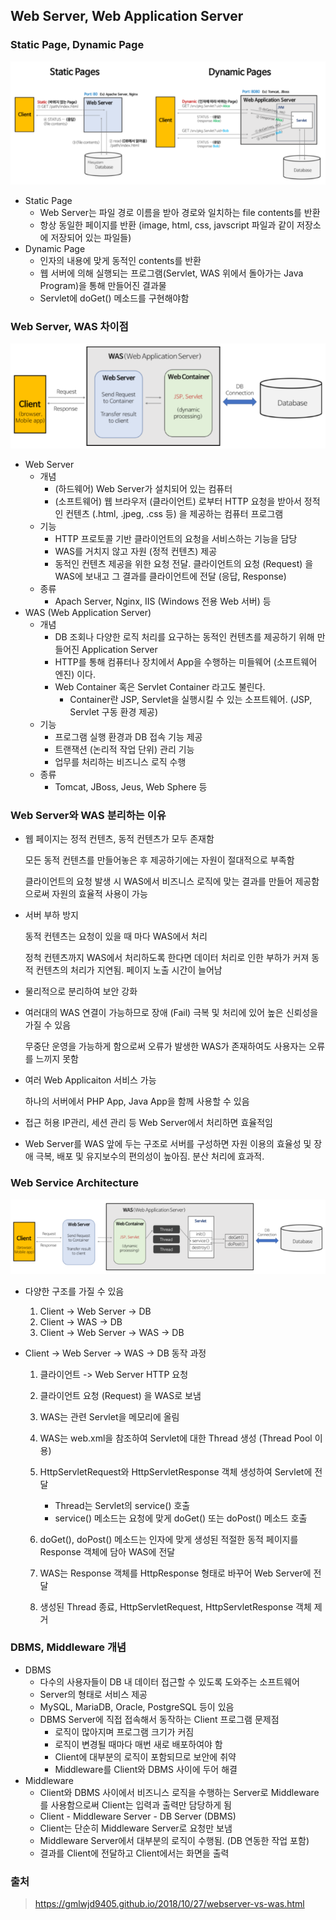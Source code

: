 ## Web Server, Web Application Server

### Static Page, Dynamic Page

![image-20210906143644379](md-images/image-20210906143644379.png)

- Static Page
  - Web Server는 파일 경로 이름을 받아 경로와 일치하는 file contents를 반환
  - 항상 동일한 페이지를 반환 (image, html, css, javscript 파일과 같이 저장소에 저장되어 있는 파일들)
- Dynamic Page
  - 인자의 내용에 맞게 동적인 contents를 반환
  - 웹 서버에 의해 실행되는 프로그램(Servlet, WAS 위에서 돌아가는 Java Program)을 통해 만들어진 결과물
  - Servlet에 doGet() 메소드를 구현해야함



### Web Server, WAS 차이점

![image-20210906144221180](md-images/image-20210906144221180.png)

- Web Server
  - 개념
    - (하드웨어) Web Server가 설치되어 있는 컴퓨터
    - (소프트웨어) 웹 브라우저 (클라이언트) 로부터 HTTP 요청을 받아서 정적인 컨텐츠 (.html, .jpeg, .css 등) 을 제공하는 컴퓨터 프로그램
  - 기능
    - HTTP 프로토콜 기반 클라이언트의 요청을 서비스하는 기능을 담당
    - WAS를 거치지 않고 자원 (정적 컨텐츠) 제공
    - 동적인 컨텐츠 제공을 위한 요청 전달. 클라이언트의 요청 (Request) 을 WAS에 보내고 그 결과를 클라이언트에 전달 (응답, Response)
  - 종류
    - Apach Server, Nginx, IIS (Windows 전용 Web 서버) 등
- WAS (Web Application Server)
  - 개념
    - DB 조회나 다양한 로직 처리를 요구하는 동적인 컨텐츠를 제공하기 위해 만들어진 Application Server
    - HTTP를 통해 컴퓨터나 장치에서 App을 수행하는 미들웨어 (소프트웨어 엔진) 이다.
    - Web Container 혹은 Servlet Container 라고도 불린다.
      - Container란 JSP, Servlet을 실행시킬 수 있는 소프트웨어. (JSP, Servlet 구동 환경 제공)
  - 기능
    - 프로그램 실행 환경과 DB 접속 기능 제공
    - 트랜잭션 (논리적 작업 단위) 관리 기능
    - 업무를 처리하는 비즈니스 로직 수행
  - 종류
    - Tomcat, JBoss, Jeus, Web Sphere 등



### Web Server와 WAS 분리하는 이유

- 웹 페이지는 정적 컨텐츠, 동적 컨텐츠가 모두 존재함

  모든 동적 컨텐츠를 만들어놓은 후 제공하기에는 자원이 절대적으로 부족함

  클라이언트의 요청 발생 시 WAS에서 비즈니스 로직에 맞는 결과를 만들어 제공함으로써 자원의 효율적 사용이 가능

- 서버 부하 방지

  동적 컨텐츠는 요청이 있을 때 마다 WAS에서  처리

  정척 컨텐츠까지 WAS에서 처리하도록 한다면 데이터 처리로 인한 부하가 커져 동적 컨텐츠의 처리가 지연됨. 페이지 노출 시간이 늘어남

- 물리적으로 분리하여 보안 강화

- 여러대의 WAS 연결이 가능하므로 장애 (Fail) 극복 및 처리에 있어 높은 신뢰성을 가질 수 있음

  무중단 운영을 가능하게 함으로써 오류가 발생한 WAS가 존재하여도 사용자는 오류를 느끼지 못함

- 여러 Web Applicaiton 서비스 가능

  하나의 서버에서 PHP App, Java App을 함께 사용할 수 있음

- 접근 허용 IP관리, 세션 관리 등 Web Server에서 처리하면 효율적임

- Web Server를 WAS 앞에 두는 구조로 서버를 구성하면 자원 이용의 효율성 및 장애 극복, 배포 및 유지보수의 편의성이 높아짐. 분산 처리에 효과적.



### Web Service Architecture

![image-20210906152606060](md-images/image-20210906152606060.png)

- 다양한 구조를 가질 수 있음
  1. Client -> Web Server -> DB
  2. Client -> WAS -> DB
  3. Client -> Web Server -> WAS -> DB

- Client -> Web Server -> WAS -> DB 동작 과정

  1. 클라이언트 -> Web Server HTTP 요청

  2. 클라이언트 요청 (Request) 을 WAS로 보냄
  3. WAS는 관련 Servlet을 메모리에 올림
  4. WAS는 web.xml을 참조하여 Servlet에 대한 Thread 생성 (Thread Pool 이용)
  5. HttpServletRequest와 HttpServletResponse 객체 생성하여 Servlet에 전달
     - Thread는 Servlet의 service() 호출
     - service() 메소드는 요청에 맞게 doGet() 또는 doPost() 메소드 호출
  6. doGet(), doPost() 메소드는 인자에 맞게 생성된 적절한 동적 페이지를 Response 객체에 담아 WAS에 전달
  7. WAS는 Response 객체를 HttpResponse 형태로 바꾸어 Web Server에 전달
  8. 생성된 Thread 종료, HttpServletRequest, HttpServletResponse 객체 제거



### DBMS, Middleware 개념

- DBMS
  - 다수의 사용자들이 DB 내 데이터 접근할 수 있도록 도와주는 소프트웨어
  - Server의 형태로 서비스 제공
  - MySQL, MariaDB, Oracle, PostgreSQL 등이 있음
  - DBMS Server에 직접 접속해서 동작하는 Client 프로그램 문제점
    - 로직이 많아지며 프로그램 크기가 커짐
    - 로직이 변경될 때마다 매번 새로 배포하여야 함
    - Client에 대부분의 로직이 포함되므로 보안에 취약
    - Middleware를 Client와 DBMS 사이에 두어 해결
- Middleware
  - Client와 DBMS 사이에서 비즈니스 로직을 수행하는 Server로 Middleware를 사용함으로써 Client는 입력과 출력만 담당하게 됨
  - Client - Middleware Server - DB Server (DBMS)
  - Client는 단순히 Middleware Server로 요청만 보냄
  - Middleware Server에서 대부분의 로직이 수행됨. (DB 연동한 작업 포함)
  - 결과를 Client에 전달하고 Client에서는 화면을 출력



### 출처

> https://gmlwjd9405.github.io/2018/10/27/webserver-vs-was.html

